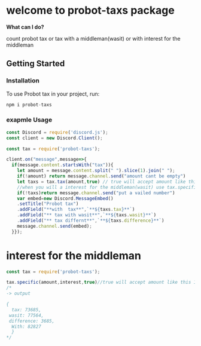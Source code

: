  # welcome to probot-taxs package
 
 **What can I do?**

count probot tax or tax with a middleman(wasit) or with interest for the middleman
## Getting Started
### Installation

To use Probot tax in your project, run:
```js
npm i probot-taxs
```
### exapmle Usage
```js
const Discord = require('discord.js');
const client = new Discord.Client();

const tax = require('probot-taxs');

client.on("message",message=>{
  if(message.content.startsWith("tax")){
    let amount = message.content.split(" ").slice(1).join(" ");
    if(!amount) return message.channel.send("amount cant be empty")
    let taxs = tax.tax(amount,true) // true will accept amount like this 1.7m or 100k
    //when you will a interest for the middleman(wasit) use tax.specific(amount,interest) und then the middleman transfer taxs.wasit
    if(!taxs)return message.channel.send("put a vailed number")
    var embed=new Discord.MessageEmbed()
    .setTitle("Probot tax")
    .addField("**with  tax**",`**${taxs.tax}**`)
    .addField("** tax with wasit**",`**${taxs.wasit}**`)
    .addField("** tax differnt**",`**${taxs.difference}**`)
    message.channel.send(embed);
  }});
```

# interest for the middleman

```js
const tax = require('probot-taxs');

tax.specific(amount,interest,true)//true will accept amount like this 1.7m or 100k
/*
-> output

{ 
  tax: 73685,
 wasit: 77564,
 difference: 3685,
  With: 82827 
  }
*/
```
